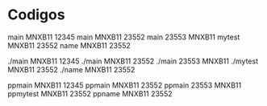 # Codigos
main MNXB11 12345
main MNXB11 23552
main 23553 MNXB11
mytest MNXB11 23552
name MNXB11 23552

./main MNXB11 12345
./main MNXB11 23552
./main 23553 MNXB11
./mytest MNXB11 23552
./name MNXB11 23552

ppmain MNXB11 12345
ppmain MNXB11 23552
ppmain 23553 MNXB11
ppmytest MNXB11 23552
ppname MNXB11 23552
